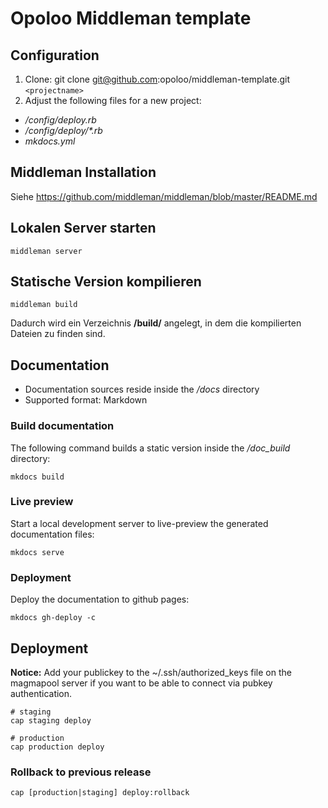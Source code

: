 # Opoloo Middleman template

## Configuration

1. Clone: git clone git@github.com:opoloo/middleman-template.git `<projectname>`
2. Adjust the following files for a new project:
  - _/config/deploy.rb_ 
  - _/config/deploy/*.rb_
  - _mkdocs.yml_

## Middleman Installation

Siehe https://github.com/middleman/middleman/blob/master/README.md


## Lokalen Server starten

```
middleman server
```

## Statische Version kompilieren

```
middleman build
```

Dadurch wird ein Verzeichnis **/build/** angelegt, in dem die kompilierten Dateien zu finden sind.

## Documentation

- Documentation sources reside inside the _/docs_ directory
- Supported format: Markdown

### Build documentation

The following command builds a static version inside the */doc_build* directory:

`mkdocs build`

### Live preview

Start a local development server to live-preview the generated documentation files:

`mkdocs serve`

### Deployment

Deploy the documentation to github pages:

`mkdocs gh-deploy -c`





## Deployment

**Notice:** Add your publickey to the ~/.ssh/authorized_keys file on the magmapool server if you want to be able to connect via pubkey authentication.


```
# staging
cap staging deploy

# production
cap production deploy
```


### Rollback to previous release

```
cap [production|staging] deploy:rollback
```
